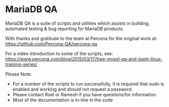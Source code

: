 MariaDB QA
==================================================================================

MariaDB QA is a suite of scripts and utilities which assists in building,
automated testing & bug reporting for MariaDB products.

With thanks and gratitude to the team at Percona for the original work at:
https://github.com/Percona-QA/percona-qa

For a video introduction to some of the scripts, see:
https://www.percona.com/blog/2015/03/17/free-mysql-qa-and-bash-linux-training-series/

Please Note: 
* For a number of the scripts to run successfully, it is required that sudo is enabled and working and should not request a password.
* Please contact Roel or Ramesh if you have questions/for information.
* Most of the documentation is in-line in the code

